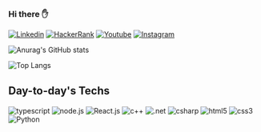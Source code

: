 ### Hi there ✋

[![Linkedin](https://img.shields.io/badge/LinkedIn-0077B5?style=for-the-badge&logo=linkedin&logoColor=white)](https://www.linkedin.com/in/henrickyl/)
[![HackerRank](https://img.shields.io/badge/-Hackerrank-2EC866?style=for-the-badge&logo=HackerRank&logoColor=white)](https://www.hackerrank.com/henrickyL1)
[![Youtube](https://img.shields.io/badge/YouTube-FF0000?style=for-the-badge&logo=youtube&logoColor=white)](https://www.youtube.com/@henrickylima3690)
[![Instagram](https://img.shields.io/badge/Instagram-E4405F?style=for-the-badge&logo=instagram&logoColor=white)](https://www.instagram.com/henrickyl/)
	
![Anurag's GitHub stats](https://github-readme-stats.vercel.app/api?username=HenrickyL&show_icons=true&theme=dracula)

![Top Langs](https://github-readme-stats.vercel.app/api/top-langs/?username=HenrickyL&hide=jupyter%20notebook&hide_progress=false&layout=compact)

## Day-to-day's Techs

<div style="display: inline_block">

<img  align="center" alt="typescript" src="https://img.shields.io/badge/TypeScript-007ACC?style=for-the-badge&logo=typescript&logoColor=white"/>
<img  align="center" alt="node.js" src="https://img.shields.io/badge/Node.js-43853D?style=for-the-badge&logo=node.js&logoColor=white"/>
<img  align="center" alt="React.js" src="https://img.shields.io/badge/React-20232A?style=for-the-badge&logo=react&logoColor=61DAFB"/>
<img  align="center" alt="c++" src="https://img.shields.io/badge/C%2B%2B-00599C?style=for-the-badge&logo=c%2B%2B&logoColor=white"/>
<img  align="center" alt=".net" src="https://img.shields.io/badge/.NET-5C2D91?style=for-the-badge&logo=.net&logoColor=white"/>
<img  align="center" alt="csharp" src="https://img.shields.io/badge/C%23-239120?style=for-the-badge&logo=c-sharp&logoColor=white"/>
<img  align="center" alt="html5" src="https://img.shields.io/badge/HTML5-E34F26?style=for-the-badge&logo=html5&logoColor=white"/>
<img  align="center" alt="css3" src="https://img.shields.io/badge/CSS3-1572B6?style=for-the-badge&logo=css3&logoColor=white"/>
<img  align="center" alt="Python" src="https://img.shields.io/badge/Python-14354C?style=for-the-badge&logo=python&logoColor=white"/>

</div>

<!--
**HenrickyL/HenrickyL** is a ✨ _special_ ✨ repository because its `README.md` (this file) appears on your GitHub profile.

Here are some ideas to get you started:

- 🔭 I’m currently working on ...
- 🌱 I’m currently learning ...
- 👯 I’m looking to collaborate on ...
- 🤔 I’m looking for help with ...
- 💬 Ask me about ...
- 📫 How to reach me: ...
- 😄 Pronouns: ...
- ⚡ Fun fact: ...
-->
